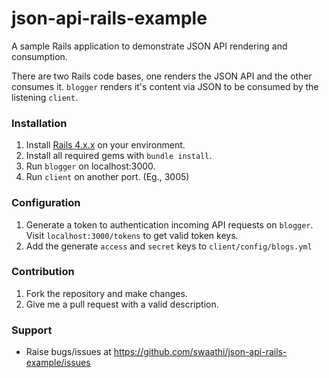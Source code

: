 # json-api-rails-example
A sample Rails application to demonstrate JSON API rendering and consumption.

There are two Rails code bases, one renders the JSON API and the other consumes it. `blogger` renders it's content via JSON to be consumed by the listening `client`.

### Installation
1. Install [Rails 4.x.x](http://rubyonrails.org) on your environment.
2. Install all required gems with `bundle install`.
3. Run `blogger` on localhost:3000.
4. Run `client` on another port. (Eg., 3005)

### Configuration
1. Generate a token to authentication incoming API requests on `blogger`. Visit `localhost:3000/tokens` to get valid token keys.
2. Add the generate `access` and `secret` keys to `client/config/blogs.yml`

### Contribution
1. Fork the repository and make changes.
2. Give me a pull request with a valid description.

### Support
- Raise bugs/issues at https://github.com/swaathi/json-api-rails-example/issues
